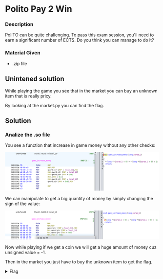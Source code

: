 # Polito Pay 2 Win

### Description

PoliTO can be quite challenging. To pass this exam session, you'll need to earn a significant number of ECTS. Do you think you can manage to do it?

### Material Given

- .zip file

## Unintened solution

While playing the game you see that in the market you can buy an unknown item that is really pricy.

By looking at the market.py you can find the flag.

## Solution

### Analize the .so file

You see a function that increase in game money without any other checks:

![Important code](../imagines/importantBeforePatching.png)

We can manipolate to get a big quantity of money by simply changing the sign of the value:

![Getting the solution](../imagines/patching.png)

Now while playing if we get a coin we will get a huge amount of money cuz unsigned value = -1.

Then in the market you just have to buy the unknown item to get the flag.

<details>

  <summary>Flag</summary>

ptm{p4tch1ng_3xecut4bl3s_1s_fun}

</details>
